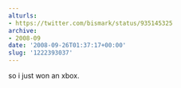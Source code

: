 ```yaml
---
alturls:
- https://twitter.com/bismark/status/935145325
archive:
- 2008-09
date: '2008-09-26T01:37:17+00:00'
slug: '1222393037'
---
```


so i just won an xbox.

